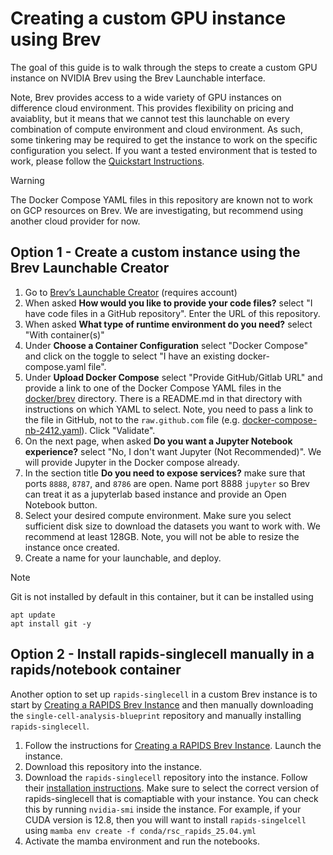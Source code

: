 # Creating a custom GPU instance using Brev
The goal of this guide is to walk through the steps to create a custom GPU instance on NVIDIA Brev using the Brev Launchable interface.

Note, Brev provides access to a wide variety of GPU instances on difference cloud environment. This provides flexibility on pricing and avaiablity, but it means that we cannot test this launchable on every combination of compute environment and cloud environment. As such, some tinkering may be required to get the instance to work on the specific configuration you select. If you want a tested environment that is tested to work, please follow the [Quickstart Instructions](../README.md#quick-start). 

> [!WARNING]  
> The Docker Compose YAML files in this repository are known not to work on GCP resources on Brev. We are investigating, but recommend using another cloud provider for now.

## Option 1 - Create a custom instance using the Brev Launchable Creator

1. Go to [Brev’s Launchable Creator](https://brev.nvidia.com/launchables/create) (requires account)  
2. When asked **How would you like to provide your code files?** select "I have code files in a GitHub repository". Enter the URL of this repository. 
3. When asked **What type of runtime environment do you need?** select "With container(s)"
4. Under **Choose a Container Configuration** select "Docker Compose" and click on the toggle to select "I have an existing docker-compose.yaml file".
5. Under **Upload Docker Compose** select "Provide GitHub/Gitlab URL" and provide a link to one of the Docker Compose YAML files in the [docker/brev](../docker/brev) directory. There is a README.md in that directory with instructions on which YAML to select. Note, you need to pass a link to the file in GitHub, not to the `raw.github.com` file (e.g. [docker-compose-nb-2412.yaml](https://github.com/clara-parabricks-workflows/single-cell-analysis-blueprint/blob/main/docker/brev/docker-compose-nb-2412.yaml)). Click "Validate".
6. On the next page, when asked **Do you want a Jupyter Notebook experience?** select "No, I don't want Jupyter (Not Recommended)". We will provide Jupyter in the Docker compose already.
7. In the section title **Do you need to expose services?** make sure that ports `8888`, `8787`, and `8786` are open. Name port 8888 `jupyter` so Brev can treat it as a jupyterlab based instance and provide an Open Notebook button.
8. Select your desired compute environment. Make sure you select sufficient disk size to download the datasets you want to work with. We recommend at least 128GB. Note, you will not be able to resize the instance once created.
9. Create a name for your launchable, and deploy.

> [!NOTE]
> Git is not installed by default in this container, but it can be installed using
> ```
> apt update
> apt install git -y
> ```

## Option 2 - Install rapids-singlecell manually in a rapids/notebook container

Another option to set up `rapids-singlecell` in a custom Brev instance is to start by [Creating a RAPIDS Brev Instance](https://docs.rapids.ai/deployment/stable/cloud/nvidia/brev/#option-1-setting-up-your-brev-gpu-instance) and then manually downloading the `single-cell-analysis-blueprint` repository and manually installing `rapids-singlecell`.

1. Follow the instructions for [Creating a RAPIDS Brev Instance](https://docs.rapids.ai/deployment/stable/cloud/nvidia/brev/#option-1-setting-up-your-brev-gpu-instance).  Launch the instance.
2. Download this repository into the instance.
3. Download the `rapids-singlecell` repository into the instance. Follow their [installation instructions](https://rapids-singlecell.readthedocs.io/en/latest/Installation.html). Make sure to select the correct version of rapids-singlecell that is comaptiable with your instance. You can check this by running `nvidia-smi` inside the instance. For example, if your CUDA version is 12.8, then you will want to install `rapids-singelcell` using `mamba env create -f conda/rsc_rapids_25.04.yml`
4. Activate the mamba environment and run the notebooks.

